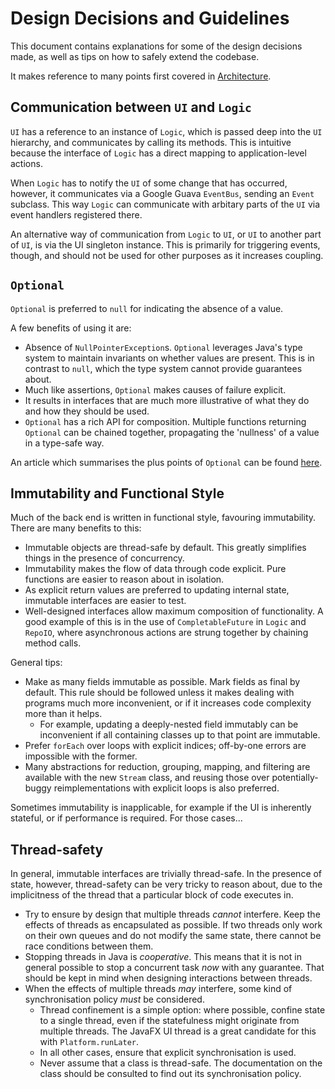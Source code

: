 # Design Decisions and Guidelines

This document contains explanations for some of the design decisions made, as well as tips on how to safely extend the codebase.

It makes reference to many points first covered in [Architecture](Architecture.md).

## Communication between `UI` and `Logic`

`UI` has a reference to an instance of `Logic`, which is passed deep into the `UI` hierarchy, and communicates by calling its methods. This is intuitive because the interface of `Logic` has a direct mapping to application-level actions.

When `Logic` has to notify the `UI` of some change that has occurred, however, it communicates via a Google Guava `EventBus`, sending an `Event` subclass. This way `Logic` can communicate with arbitary parts of the `UI` via event handlers registered there.

An alternative way of communication from `Logic` to `UI`, or `UI` to another part of `UI`, is via the UI singleton instance. This is primarily for triggering events, though, and should not be used for other purposes as it increases coupling.

## `Optional`

`Optional` is preferred to `null` for indicating the absence of a value.

A few benefits of using it are:

- Absence of `NullPointerException`s. `Optional` leverages Java's type system to maintain invariants on whether values are present. This is in contrast to `null`, which the type system cannot provide guarantees about.
- Much like assertions, `Optional` makes causes of failure explicit.
- It results in interfaces that are much more illustrative of what they do and how they should be used.
- `Optional` has a rich API for composition. Multiple functions returning `Optional` can be chained together, propagating the 'nullness' of a value in a type-safe way.

An article which summarises the plus points of `Optional` can be found [here](https://www.voxxed.com/blog/2015/05/why-even-use-java-8-optional/).

## Immutability and Functional Style

Much of the back end is written in functional style, favouring immutability. There are many benefits to this:

- Immutable objects are thread-safe by default. This greatly simplifies things in the presence of concurrency.
- Immutability makes the flow of data through code explicit. Pure functions are easier to reason about in isolation.
- As explicit return values are preferred to updating internal state, immutable interfaces are easier to test.
- Well-designed interfaces allow maximum composition of functionality. A good example of this is in the use of `CompletableFuture` in `Logic` and `RepoIO`, where asynchronous actions are strung together by chaining method calls.

General tips:

- Make as many fields immutable as possible. Mark fields as final by default. This rule should be followed unless it makes dealing with programs much more inconvenient, or if it increases code complexity more than it helps.
    + For example, updating a deeply-nested field immutably can be inconvenient if all containing classes up to that point are immutable.
- Prefer `forEach` over loops with explicit indices; off-by-one errors are impossible with the former.
- Many abstractions for reduction, grouping, mapping, and filtering are available with the new `Stream` class, and reusing those over potentially-buggy reimplementations with explicit loops is also preferred.

Sometimes immutability is inapplicable, for example if the UI is inherently stateful, or if performance is required. For those cases...

## Thread-safety

In general, immutable interfaces are trivially thread-safe. In the presence of state, however, thread-safety can be very tricky to reason about, due to the implicitness of the thread that a particular block of code executes in.

- Try to ensure by design that multiple threads *cannot* interfere. Keep the effects of threads as encapsulated as possible. If two threads only work on their own queues and do not modify the same state, there cannot be race conditions between them.
- Stopping threads in Java is *cooperative*. This means that it is not in general possible to stop a concurrent task *now* with any guarantee. That should be kept in mind when designing interactions between threads.
- When the effects of multiple threads *may* interfere, some kind of synchronisation policy *must* be considered.
    + Thread confinement is a simple option: where possible, confine state to a single thread, even if the statefulness might originate from multiple threads. The JavaFX UI thread is a great candidate for this with `Platform.runLater`.
    + In all other cases, ensure that explicit synchronisation is used.
    + Never assume that a class is thread-safe. The documentation on the class should be consulted to find out its synchronisation policy.
